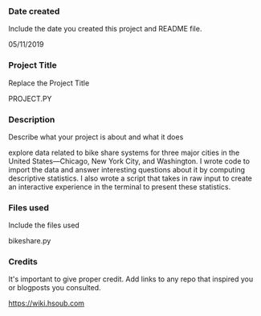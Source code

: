 ### Date created
Include the date you created this project and README file.

05/11/2019
### Project Title
Replace the Project Title

PROJECT.PY
### Description 
Describe what your project is about and what it does

explore data related to bike share systems for three major cities in the United States—Chicago, New York City, and Washington. I wrote code to import the data and answer interesting questions about it by computing descriptive statistics. I also wrote a script that takes in raw input to create an interactive experience in the terminal to present these statistics.
### Files used
Include the files used

bikeshare.py
### Credits
It's important to give proper credit. Add links to any repo that inspired you or blogposts you consulted.


https://wiki.hsoub.com